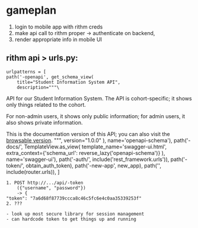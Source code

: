 # gameplan
1. login to mobile app with rithm creds
2. make api call to rithm proper
    -> authenticate on backend,
3. render appropriate info in mobile UI


## rithm api > urls.py:
    urlpatterns = [
    path('-openapi', get_schema_view(
        title="Student Information System API",
        description="""\
API for our Student Information System. The API is cohort-specific; it
shows only things related to the cohort.

For non-admin users, it shows only public information; for admin users,
it also shows private information.

This is the documentation version of this API; you can also visit the
[browsable version](/api/).
        """,
        version="1.0.0"
    ), name='openapi-schema'),
    path('-docs/', TemplateView.as_view(
        template_name='swagger-ui.html',
        extra_context={'schema_url': reverse_lazy('openapi-schema')}
    ), name='swagger-ui'),
    path('-auth/', include('rest_framework.urls')),
    path('-token/', obtain_auth_token),
    path('-new-app', new_app),
    path('', include(router.urls)),
]

    1. POST http://.../api/-token
        ({"username", "password"})
        -> {
	"token": "7a6d68f87739ccca8c46c5fc6e4c0aa35339253f"
    2. ???

    - look up most secure library for session management
    - can hardcode token to get things up and running